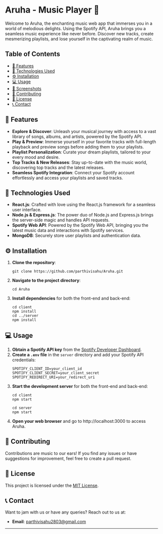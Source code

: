 # Aruha - Music Player 🎵

Welcome to Aruha, the enchanting music web app that immerses you in a world of melodious delights. Using the Spotify API, Aruha brings you a seamless music experience like never before. Discover new tracks, create mesmerizing playlists, and lose yourself in the captivating realm of music.

## Table of Contents
- [🎵 Features](#features)
- [🚀 Technologies Used](#technologies-used)
- [⚙️ Installation](#installation)
- [💻 Usage](#usage)
- [📸 Screenshots](#screenshots)
- [🤝 Contributing](#contributing)
- [📜 License](#license)
- [📞 Contact](#contact)

## 🎵 Features
- **Explore & Discover**: Unleash your musical journey with access to a vast library of songs, albums, and artists, powered by the Spotify API.
- **Play & Preview**: Immerse yourself in your favorite tracks with full-length playback and preview songs before adding them to your playlists.
- **Playlist Personalization**: Curate your dream playlists, tailored to your every mood and desire.
- **Top Tracks & New Releases**: Stay up-to-date with the music world, discovering top tracks and the latest releases.
- **Seamless Spotify Integration**: Connect your Spotify account effortlessly and access your playlists and saved tracks.

## 🚀 Technologies Used
- **React.js**: Crafted with love using the React.js framework for a seamless user interface.
- **Node.js & Express.js**: The power duo of Node.js and Express.js brings the server-side magic and handles API requests.
- **Spotify Web API**: Powered by the Spotify Web API, bringing you the latest music data and interactions with Spotify services.
- **MongoDB**: Securely store user playlists and authentication data.

## ⚙️ Installation
1. **Clone the repository**:
   ```
   git clone https://github.com/parthivisahu/Aruha.git
   ```
2. **Navigate to the project directory**:
   ```
   cd Aruha
   ```
3. **Install dependencies** for both the front-end and back-end:
   ```
   cd client
   npm install
   cd ../server
   npm install
   ```

## 💻 Usage
1. **Obtain a Spotify API key** from the [Spotify Developer Dashboard](https://developer.spotify.com/dashboard/).
2. **Create a `.env` file** in the `server` directory and add your Spotify API credentials:
   ```
   SPOTIFY_CLIENT_ID=your_client_id
   SPOTIFY_CLIENT_SECRET=your_client_secret
   SPOTIFY_REDIRECT_URI=your_redirect_uri
   ```
3. **Start the development server** for both the front-end and back-end:
   ```
   cd client
   npm start
   ```
   ```
   cd server
   npm start
   ```
4. **Open your web browser** and go to http://localhost:3000 to access Aruha.

## 🤝 Contributing
Contributions are music to our ears! If you find any issues or have suggestions for improvement, feel free to create a pull request.

## 📜 License
This project is licensed under the [MIT License](LICENSE).

## 📞 Contact
Want to jam with us or have any queries? Reach out to us at:
- **Email**: parthivisahu2803@gmail.com


---
